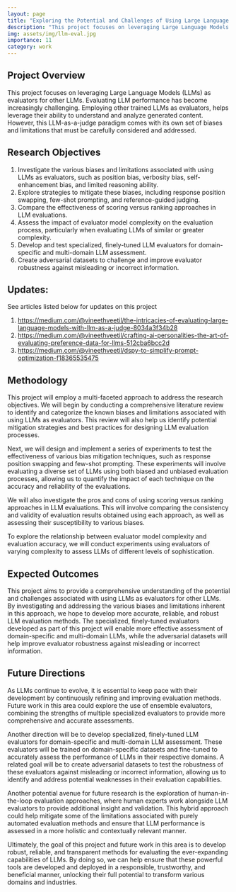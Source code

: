 ```yaml
---
layout: page
title: "Exploring the Potential and Challenges of Using Large Language Models for Evaluating Other LLMs"
description: "This project focuses on leveraging Large Language Models (LLMs) and their potential as evaluators for other LLMs, addressing biases and limitations, and developing robust evaluation methods."
img: assets/img/llm-eval.jpg
importance: 11
category: work
---
```


## Project Overview
This project focuses on leveraging Large Language Models (LLMs) as evaluators for other LLMs. Evaluating LLM performance has become increasingly challenging. Employing other trained LLMs as evaluators, helps leverage their ability to understand and analyze generated content. However, this LLM-as-a-judge paradigm comes with its own set of biases and limitations that must be carefully considered and addressed.

## Research Objectives
1. Investigate the various biases and limitations associated with using LLMs as evaluators, such as position bias, verbosity bias, self-enhancement bias, and limited reasoning ability.
2. Explore strategies to mitigate these biases, including response position swapping, few-shot prompting, and reference-guided judging.
3. Compare the effectiveness of scoring versus ranking approaches in LLM evaluations.
4. Assess the impact of evaluator model complexity on the evaluation process, particularly when evaluating LLMs of similar or greater complexity.
5. Develop and test specialized, finely-tuned LLM evaluators for domain-specific and multi-domain LLM assessment.
6. Create adversarial datasets to challenge and improve evaluator robustness against misleading or incorrect information.

## Updates:
See articles listed below for updates on this project
1. https://medium.com/@vineethveetil/the-intricacies-of-evaluating-large-language-models-with-llm-as-a-judge-8034a3f34b28
2. https://medium.com/@vineethveetil/crafting-ai-personalities-the-art-of-evaluating-preference-data-for-llms-512cba6bcc2d 
3. https://medium.com/@vineethveetil/dspy-to-simplify-prompt-optimization-f18365535475

## Methodology
This project will employ a multi-faceted approach to address the research objectives. We will begin by conducting a comprehensive literature review to identify and categorize the known biases and limitations associated with using LLMs as evaluators. This review will also help us identify potential mitigation strategies and best practices for designing LLM evaluation processes.

Next, we will design and implement a series of experiments to test the effectiveness of various bias mitigation techniques, such as response position swapping and few-shot prompting. These experiments will involve evaluating a diverse set of LLMs using both biased and unbiased evaluation processes, allowing us to quantify the impact of each technique on the accuracy and reliability of the evaluations.

We will also investigate the pros and cons of using scoring versus ranking approaches in LLM evaluations. This will involve comparing the consistency and validity of evaluation results obtained using each approach, as well as assessing their susceptibility to various biases.

To explore the relationship between evaluator model complexity and evaluation accuracy, we will conduct experiments using evaluators of varying complexity to assess LLMs of different levels of sophistication.


## Expected Outcomes
This project aims to provide a comprehensive understanding of the potential and challenges associated with using LLMs as evaluators for other LLMs. By investigating and addressing the various biases and limitations inherent in this approach, we hope to develop more accurate, reliable, and robust LLM evaluation methods. The specialized, finely-tuned evaluators developed as part of this project will enable more effective assessment of domain-specific and multi-domain LLMs, while the adversarial datasets will help improve evaluator robustness against misleading or incorrect information.

## Future Directions
As LLMs continue to evolve, it is essential to keep pace with their development by continuously refining and improving evaluation methods. Future work in this area could explore the use of ensemble evaluators, combining the strengths of multiple specialized evaluators to provide more comprehensive and accurate assessments.

Another direction will be to develop specialized, finely-tuned LLM evaluators for domain-specific and multi-domain LLM assessment. These evaluators will be trained on domain-specific datasets and fine-tuned to accurately assess the performance of LLMs in their respective domains. A related goal will be to create adversarial datasets to test the robustness of these evaluators against misleading or incorrect information, allowing us to identify and address potential weaknesses in their evaluation capabilities.

Another potential avenue for future research is the exploration of human-in-the-loop evaluation approaches, where human experts work alongside LLM evaluators to provide additional insight and validation. This hybrid approach could help mitigate some of the limitations associated with purely automated evaluation methods and ensure that LLM performance is assessed in a more holistic and contextually relevant manner.

Ultimately, the goal of this project and future work in this area is to develop robust, reliable, and transparent methods for evaluating the ever-expanding capabilities of LLMs. By doing so, we can help ensure that these powerful tools are developed and deployed in a responsible, trustworthy, and beneficial manner, unlocking their full potential to transform various domains and industries.


